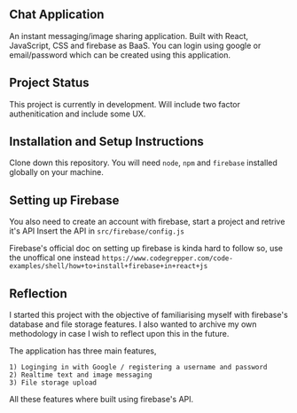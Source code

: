 ## Chat Application

An instant messaging/image sharing application. Built with React, JavaScript, CSS and firebase as BaaS.
You can login using google or email/password which can be created using this application.

## Project Status
This project is currently in development. Will include two factor authenitication and include some UX.

## Installation and Setup Instructions

Clone down this repository. You will need `node`, `npm` and `firebase` installed globally on your machine.  

## Setting up Firebase
You also need to create an account with firebase, start a project and retrive it's API
Insert the API in `src/firebase/config.js`


Firebase's official doc on setting up firebase is kinda hard to follow so, use the unoffical one instead
`https://www.codegrepper.com/code-examples/shell/how+to+install+firebase+in+react+js`



## Reflection
I started this project with the objective of familiarising myself with firebase's database and file storage features.
I also wanted to archive my own methodology in case I wish to reflect upon this in the future. 

The application has three main features, 

    1) Loginging in with Google / registering a username and password
    2) Realtime text and image messaging 
    3) File storage upload

All these features where built using firebase's API.


